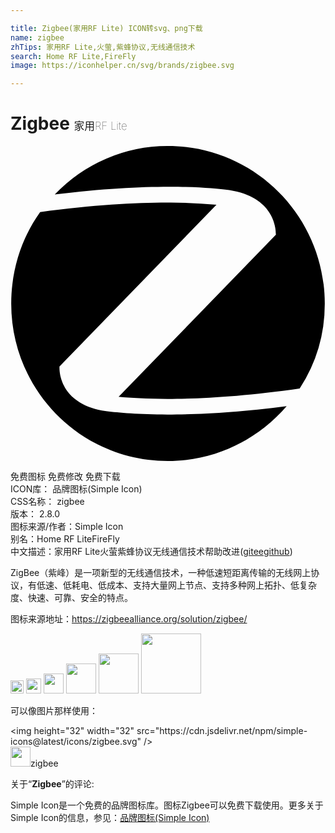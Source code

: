 ```yaml
---

title: Zigbee(家用RF Lite) ICON转svg、png下载
name: zigbee
zhTips: 家用RF Lite,火萤,紫蜂协议,无线通信技术
search: Home RF Lite,FireFly
image: https://iconhelper.cn/svg/brands/zigbee.svg

---
```


# Zigbee  <small style="font-size: 60%;font-weight: 100">家用RF Lite</small>

<div id="svg" class="svg-wrap">
<svg role="img" xmlns="http://www.w3.org/2000/svg" viewBox="0 0 24 24"><title>Zigbee icon</title><path d="M11.988 0a11.85 11.85 0 00-8.617 3.696c7.02-.875 11.401-.583 13.289-.34 3.752.583 3.558 3.404 3.558 3.404L8.237 19.112c2.299.22 6.897.366 13.796-.631a11.86 11.86 0 001.912-6.469C23.945 5.374 18.595 0 11.988 0zm.232 4.31c-2.451-.014-5.772.146-9.963.723C.854 7.003.055 9.41.055 12.012.055 18.626 5.38 24 11.988 24c3.63 0 6.85-1.63 9.053-4.182-7.286.948-11.813.631-13.75.388-3.775-.56-3.557-3.404-3.557-3.404L15.691 4.474a38.635 38.635 0 00-3.471-.163Z"/></svg>
</div>
<detail full-name='zigbee'></detail>

<div class="detail-page">
<p>
<span><span class="badge-success badge">免费图标</span> <span class="badge-success badge">免费修改</span>  <span class="badge-success badge">免费下载</span> </span>
<br/>
<span>
ICON库：
<span class="badge-secondary badge">品牌图标(Simple Icon)</span> 
</span>
<br/>
<span>
CSS名称：
<span class="badge-secondary badge">zigbee</span> 
</span>

<br/>
<span>
版本：
<span class="badge-secondary badge">2.8.0</span> 
</span>
<br/>
<span>图标来源/作者：<span class="badge-light badge">Simple Icon</span></span> 
<br/>
<span>别名：<span class="badge-light badge">Home RF Lite</span><span class="badge-light badge">FireFly</span></span><br/><span class="zh-detail">中文描述：<span class="badge-primary badge">家用RF Lite</span><span class="badge-primary badge">火萤</span><span class="badge-primary badge">紫蜂协议</span><span class="badge-primary badge">无线通信技术</span><span class="help-link"><span>帮助改进</span>(<a href="https://gitee.com/liuwave/icon-helper/edit/master/json/brands/zigbee.json" target="_blank" rel="noopener noreferrer">gitee</a><a href="https://github.com/liuwave/icon-helper/edit/master/json/brands/zigbee.json" target="_blank" rel="noopener noreferrer">github</a></span>)</span><br/>
</p>
</div><div class="description description alert alert-light"><p>ZigBee（紫峰）是一项新型的无线通信技术，一种低速短距离传输的无线网上协议，有低速、低耗电、低成本、支持大量网上节点、支持多种网上拓扑、低复杂度、快速、可靠、安全的特点。</p><p>图标来源地址：<a href="https://zigbeealliance.org/solution/zigbee/" target="_blank" rel="noopener noreferrer">https://zigbeealliance.org/solution/zigbee/</a></p></div>
<div class="alert alert-dark">
<img height="21" width="21" src="https://cdn.jsdelivr.net/npm/simple-icons@latest/icons/zigbee.svg" />
<img height="24" width="24" src="https://cdn.jsdelivr.net/npm/simple-icons@latest/icons/zigbee.svg" />
<img height="32" width="32" src="https://cdn.jsdelivr.net/npm/simple-icons@latest/icons/zigbee.svg" />
<img height="48" width="48" src="https://cdn.jsdelivr.net/npm/simple-icons@latest/icons/zigbee.svg" />
<img height="64" width="64" src="https://cdn.jsdelivr.net/npm/simple-icons@latest/icons/zigbee.svg" />
<img height="96" width="96" src="https://cdn.jsdelivr.net/npm/simple-icons@latest/icons/zigbee.svg" />

</div>
<div>
  <p>可以像图片那样使用：    
  </p>
  <div class="alert alert-primary" style="font-size: 14px">
    &lt;img height="32" width="32" src="https://cdn.jsdelivr.net/npm/simple-icons@latest/icons/zigbee.svg" /&gt;
    <copy-btn content='<img height="32" width="32" src="https://cdn.jsdelivr.net/npm/simple-icons@latest/icons/zigbee.svg" />'></copy-btn>
  </div>
  <div class="alert alert-secondary">
    <img height="32" width="32" src="https://cdn.jsdelivr.net/npm/simple-icons@latest/icons/zigbee.svg" />zigbee
    <copy-btn content="zigbee" btn-title="复制图标名称"></copy-btn>
  </div>
</div>
<div class="icon-detail__container">
<p>关于“<b>Zigbee</b>”的评论:</p>
</div>
<Vssue title="关于“Zigbee”的评论" />
<div><p>Simple Icon是一个免费的品牌图标库。图标Zigbee可以免费下载使用。更多关于  Simple Icon的信息，参见：<a target="_blank" href="https://iconhelper.cn/brands.html">品牌图标(Simple Icon)</a>
</p></div>
